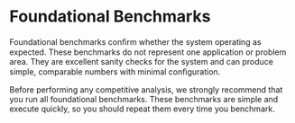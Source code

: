 # Foundational Benchmarks

Foundational benchmarks conﬁrm whether the system operating as expected. These benchmarks do not represent one application or problem area. They are excellent sanity checks for the system and can produce simple, comparable numbers with minimal conﬁguration.

Before performing any competitive analysis, we strongly recommend that you run all foundational benchmarks. These benchmarks are simple and execute quickly, so you should repeat them every time you benchmark.
